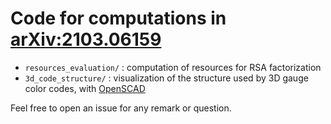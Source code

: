 Code for computations in [arXiv:2103.06159](https://arxiv.org/abs/2103.06159)
=============================================================================

  * `resources_evaluation/` : computation of resources for RSA factorization
  * `3d_code_structure/` : visualization of the structure used by 3D gauge color codes, with [OpenSCAD](https://www.openscad.org/)

Feel free to open an issue for any remark or question.
